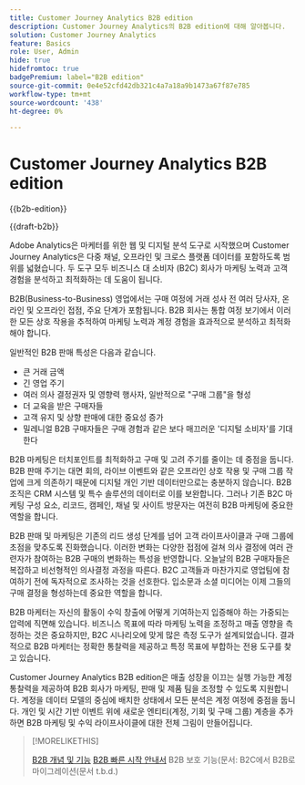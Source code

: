 ```yaml
---
title: Customer Journey Analytics B2B edition
description: Customer Journey Analytics의 B2B edition에 대해 알아봅니다.
solution: Customer Journey Analytics
feature: Basics
role: User, Admin
hide: true
hidefromtoc: true
badgePremium: label="B2B edition"
source-git-commit: 0e4e52cfd42db321c4a7a18a9b1473a67f87e785
workflow-type: tm+mt
source-wordcount: '438'
ht-degree: 0%

---
```


# Customer Journey Analytics B2B edition

{{b2b-edition}}

{{draft-b2b}}

Adobe Analytics은 마케터를 위한 웹 및 디지털 분석 도구로 시작했으며 Customer Journey Analytics은 다중 채널, 오프라인 및 크로스 플랫폼 데이터를 포함하도록 범위를 넓혔습니다.  두 도구 모두 비즈니스 대 소비자 (B2C) 회사가 마케팅 노력과 고객 경험을 분석하고 최적화하는 데 도움이 됩니다.

B2B(Business-to-Business) 영업에서는 구매 여정에 거래 성사 전 여러 당사자, 온라인 및 오프라인 접점, 주요 단계가 포함됩니다. B2B 회사는 통합 여정 보기에서 이러한 모든 상호 작용을 추적하여 마케팅 노력과 계정 경험을 효과적으로 분석하고 최적화해야 합니다.

일반적인 B2B 판매 특성은 다음과 같습니다.

* 큰 거래 금액
* 긴 영업 주기
* 여러 의사 결정권자 및 영향력 행사자, 일반적으로 &quot;구매 그룹&quot;을 형성
* 더 교육을 받은 구매자들
* 고객 유지 및 상향 판매에 대한 중요성 증가
* 밀레니얼 B2B 구매자들은 구매 경험과 같은 보다 매끄러운 &#39;디지털 소비자&#39;를 기대한다

B2B 마케팅은 터치포인트를 최적화하고 구매 및 고려 주기를 줄이는 데 중점을 둡니다. B2B 판매 주기는 대면 회의, 라이브 이벤트와 같은 오프라인 상호 작용 및 구매 그룹 작업에 크게 의존하기 때문에 디지털 개인 기반 데이터만으로는 충분하지 않습니다. B2B 조직은 CRM 시스템 및 특수 솔루션의 데이터로 이를 보완합니다. 그러나 기존 B2C 마케팅 구성 요소, 리코드, 캠페인, 채널 및 사이트 방문자는 여전히 B2B 마케팅에 중요한 역할을 합니다.

B2B 판매 및 마케팅은 기존의 리드 생성 단계를 넘어 고객 라이프사이클과 구매 그룹에 초점을 맞추도록 진화했습니다. 이러한 변화는 다양한 접점에 걸쳐 의사 결정에 여러 관련자가 참여하는 B2B 구매의 변화하는 특성을 반영합니다. 오늘날의 B2B 구매자들은 복잡하고 비선형적인 의사결정 과정을 따른다. B2C 고객들과 마찬가지로 영업팀에 참여하기 전에 독자적으로 조사하는 것을 선호한다. 입소문과 소셜 미디어는 이제 그들의 구매 결정을 형성하는데 중요한 역할을 합니다.

B2B 마케터는 자신의 활동이 수익 창출에 어떻게 기여하는지 입증해야 하는 가중되는 압력에 직면해 있습니다.  비즈니스 목표에 따라 마케팅 노력을 조정하고 매출 영향을 측정하는 것은 중요하지만, B2C 시나리오에 맞게 많은 측정 도구가 설계되었습니다. 결과적으로 B2B 마케터는 정확한 통찰력을 제공하고 특정 목표에 부합하는 전용 도구를 찾고 있습니다.

Customer Journey Analytics B2B edition은 매출 성장을 이끄는 실행 가능한 계정 통찰력을 제공하여 B2B 회사가 마케팅, 판매 및 제품 팀을 조정할 수 있도록 지원합니다. 계정을 데이터 모델의 중심에 배치한 상태에서 모든 분석은 계정 여정에 중점을 둡니다. 개인 및 시간 기반 이벤트 위에 새로운 엔티티(계정, 기회 및 구매 그룹) 계층을 추가하면 B2B 마케팅 및 수익 라이프사이클에 대한 전체 그림이 만들어집니다.


>[!MORELIKETHIS]
>
>[B2B 개념 및 기능](cja-b2b-concepts-features.md)
>[B2B 빠른 시작 안내서](cja-b2b-quick-start-guide.md)
>B2B 보호 기능(문서:
>B2C에서 B2B로 마이그레이션(문서 t.b.d.)
>
